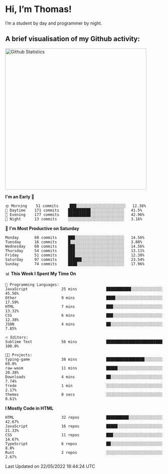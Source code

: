 # Hi, I’m Thomas!
I’m a student by day and programmer by night.

## A brief visualisation of my Github activity:

<img title="My Github Statistics" alt="Github Statistics" width="450px" src="https://github-readme-stats.vercel.app/api?username=thomasrettig&show_icons=true&include_all_commits=true&count_private=true&&hide=issues&theme=tokyonight&border_radius=6px"/>

<!--START_SECTION:waka-->
**I'm an Early 🐤** 

```text
🌞 Morning    51 commits     ███░░░░░░░░░░░░░░░░░░░░░░   12.38% 
🌆 Daytime    171 commits    ██████████░░░░░░░░░░░░░░░   41.5% 
🌃 Evening    177 commits    ██████████░░░░░░░░░░░░░░░   42.96% 
🌙 Night      13 commits     ░░░░░░░░░░░░░░░░░░░░░░░░░   3.16%

```
📅 **I'm Most Productive on Saturday** 

```text
Monday       60 commits     ███░░░░░░░░░░░░░░░░░░░░░░   14.56% 
Tuesday      16 commits     █░░░░░░░░░░░░░░░░░░░░░░░░   3.88% 
Wednesday    60 commits     ███░░░░░░░░░░░░░░░░░░░░░░   14.56% 
Thursday     54 commits     ███░░░░░░░░░░░░░░░░░░░░░░   13.11% 
Friday       51 commits     ███░░░░░░░░░░░░░░░░░░░░░░   12.38% 
Saturday     97 commits     ██████░░░░░░░░░░░░░░░░░░░   23.54% 
Sunday       74 commits     ████░░░░░░░░░░░░░░░░░░░░░   17.96%

```


📊 **This Week I Spent My Time On** 

```text
💬 Programming Languages: 
JavaScript               25 mins             ███████████░░░░░░░░░░░░░░   45.56% 
Other                    9 mins              ████░░░░░░░░░░░░░░░░░░░░░   17.59% 
HTML                     7 mins              ███░░░░░░░░░░░░░░░░░░░░░░   13.32% 
CSS                      6 mins              ███░░░░░░░░░░░░░░░░░░░░░░   12.38% 
JSON                     4 mins              ██░░░░░░░░░░░░░░░░░░░░░░░   7.85%

🔥 Editors: 
Sublime Text             56 mins             █████████████████████████   100.0%

🐱‍💻 Projects: 
typing-game              38 mins             █████████████████░░░░░░░░   69.0% 
raw-wasm                 11 mins             █████░░░░░░░░░░░░░░░░░░░░   20.38% 
Downloads                4 mins              ██░░░░░░░░░░░░░░░░░░░░░░░   7.74% 
frede                    1 min               ░░░░░░░░░░░░░░░░░░░░░░░░░   2.17% 
themes                   0 secs              ░░░░░░░░░░░░░░░░░░░░░░░░░   0.61%

```

**I Mostly Code in HTML** 

```text
HTML                     32 repos            ██████████░░░░░░░░░░░░░░░   42.67% 
JavaScript               16 repos            █████░░░░░░░░░░░░░░░░░░░░   21.33% 
CSS                      11 repos            ███░░░░░░░░░░░░░░░░░░░░░░   14.67% 
TypeScript               6 repos             ██░░░░░░░░░░░░░░░░░░░░░░░   8.0% 
Rust                     2 repos             ░░░░░░░░░░░░░░░░░░░░░░░░░   2.67%

```



 Last Updated on 22/05/2022 18:44:24 UTC
<!--END_SECTION:waka-->
